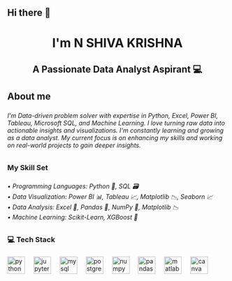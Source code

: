 ## Hi there 👋

<h1 align="center">I'm N SHIVA KRISHNA</h1>

###

<h2 align="center">A Passionate Data Analyst Aspirant 💻</h2>

###

<h2 align="left">About me</h2>

###

<h6 align="left">I'm Data-driven problem solver with expertise in Python, Excel, Power BI, Tableau, Microsoft SQL, and Machine Learning. I love turning raw data into actionable insights and visualizations. I'm constantly learning and growing as a data analyst. My current focus is on enhancing my skills and working on real-world projects to gain deeper insights.</h6>

###

<h3 align="left">My Skill Set</h3>

###

<h6 align="left">• Programming Languages: Python 🐍, SQL 🗃️<br>• Data Visualization: Power BI 📊, Tableau 📈, Matplotlib 📉, Seaborn 📈<br>• Data Analysis: Excel 📑, Pandas 🐼, NumPy 🔢, Matplotlib 📉<br>• Machine Learning: Scikit-Learn, XGBoost 🤖</h6>

###

<h3 align="left">💻 Tech Stack</h3>

###

<div align="left">
  <img src="https://cdn.jsdelivr.net/gh/devicons/devicon/icons/python/python-original.svg" height="40" alt="python logo"  />
  <img width="12" />
  <img src="https://cdn.jsdelivr.net/gh/devicons/devicon/icons/jupyter/jupyter-original.svg" height="40" alt="jupyter logo"  />
  <img width="12" />
  <img src="https://cdn.jsdelivr.net/gh/devicons/devicon/icons/mysql/mysql-original.svg" height="40" alt="mysql logo"  />
  <img width="12" />
  <img src="https://cdn.jsdelivr.net/gh/devicons/devicon/icons/postgresql/postgresql-original.svg" height="40" alt="postgresql logo"  />
  <img width="12" />
  <img src="https://cdn.jsdelivr.net/gh/devicons/devicon/icons/numpy/numpy-original.svg" height="40" alt="numpy logo"  />
  <img width="12" />
  <img src="https://cdn.jsdelivr.net/gh/devicons/devicon/icons/pandas/pandas-original.svg" height="40" alt="pandas logo"  />
  <img width="12" />
  <img src="https://cdn.jsdelivr.net/gh/devicons/devicon/icons/matlab/matlab-original.svg" height="40" alt="matlab logo"  />
  <img width="12" />
  <img src="https://cdn.simpleicons.org/canva/00C4CC" height="40" alt="canva logo"  />
</div>

###
